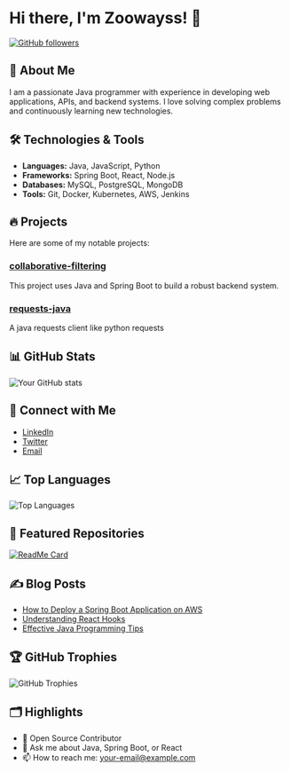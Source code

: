 # Hi there, I'm Zoowayss! 👋

[![GitHub followers](https://img.shields.io/github/followers/zoowayss?label=Follow&style=social)](https://github.com/zoowayss)

## 🚀 About Me
I am a passionate Java programmer with experience in developing web applications, APIs, and backend systems. I love solving complex problems and continuously learning new technologies.

## 🛠️ Technologies & Tools
- **Languages:** Java, JavaScript, Python
- **Frameworks:** Spring Boot, React, Node.js
- **Databases:** MySQL, PostgreSQL, MongoDB
- **Tools:** Git, Docker, Kubernetes, AWS, Jenkins

## 🔥 Projects
Here are some of my notable projects:

### [collaborative-filtering](https://github.com/zoowayss/collaborative-filtering)
This project uses Java and Spring Boot to build a robust backend system.

### [requests-java](https://github.com/zoowayss/requests-java)
A java requests client like python requests

## 📊 GitHub Stats
![Your GitHub stats](https://github-readme-stats.vercel.app/api?username=zoowayss&show_icons=true&theme=radical)

## 💼 Connect with Me
- [LinkedIn](https://www.linkedin.com/in/your-linkedin-profile/)
- [Twitter](https://twitter.com/your-twitter-handle)
- [Email](mailto:zoowayss@gmail.com)

## 📈 Top Languages
![Top Languages](https://github-readme-stats.vercel.app/api/top-langs/?username=zoowayss&layout=compact&theme=radical)

## 🌟 Featured Repositories
[![ReadMe Card](https://github-readme-stats.vercel.app/api/pin/?username=zoowayss&repo=collaborative-filtering&theme=radical)](https://github.com/zoowayss/collaborative-filtering)

## ✍️ Blog Posts
<!-- BLOG-POST-LIST:START -->
- [How to Deploy a Spring Boot Application on AWS](https://your-blog.com/spring-boot-aws)
- [Understanding React Hooks](https://your-blog.com/react-hooks)
- [Effective Java Programming Tips](https://your-blog.com/effective-java)
<!-- BLOG-POST-LIST:END -->

## 🏆 GitHub Trophies
![GitHub Trophies](https://github-profile-trophy.vercel.app/?username=zoowayss&theme=radical)

## 🗂️ Highlights
- 🌟 Open Source Contributor
- 💬 Ask me about Java, Spring Boot, or React
- 📫 How to reach me: [your-email@example.com](mailto:your-email@example.com)
